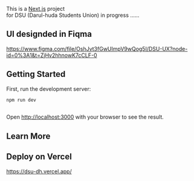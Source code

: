 This is a [Next.js](https://nextjs.org/) project  
for DSU (Darul-huda Students Union)
in progress ......


## UI designded in Fiqma
https://www.figma.com/file/OshJvt3fGwUImpV9wQog5I/DSU-UX?node-id=0%3A1&t=ZjHv2hhnowK7cCLF-0

## Getting Started

First, run the development server:

```bash
npm run dev
  
```
Open [http://localhost:3000](http://localhost:3000) with your browser to see the result.
 
## Learn More

 
## Deploy on Vercel
 https://dsu-dh.vercel.app/